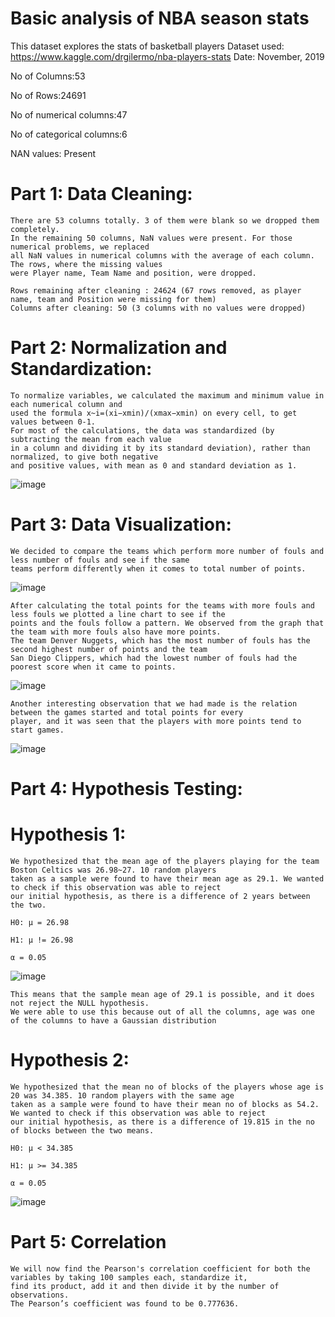 # Basic analysis of NBA season stats
This dataset explores the stats of basketball players
Dataset used: https://www.kaggle.com/drgilermo/nba-players-stats
Date: November, 2019

No of Columns:53

No of Rows:24691

No of numerical columns:47

No of categorical columns:6

NAN values: Present

# Part 1: Data Cleaning:
    There are 53 columns totally. 3 of them were blank so we dropped them completely.
    In the remaining 50 columns, NaN values were present. For those numerical problems, we replaced 
    all NaN values in numerical columns with the average of each column. The rows, where the missing values 
    were Player name, Team Name and position, were dropped.
    
    Rows remaining after cleaning : 24624 (67 rows removed, as player name, team and Position were missing for them)
    Columns after cleaning: 50 (3 columns with no values were dropped)

# Part 2: Normalization and Standardization:
    To normalize variables, we calculated the maximum and minimum value in each numerical column and 
    used the formula x~i=(xi−xmin)/(xmax−xmin) on every cell, to get values between 0-1.
    For most of the calculations, the data was standardized (by subtracting the mean from each value
    in a column and dividing it by its standard deviation), rather than normalized, to give both negative
    and positive values, with mean as 0 and standard deviation as 1.
    
![image](https://user-images.githubusercontent.com/57229722/132940806-04e54e39-5b8e-45d6-a1a5-eb9a638a99a6.png)

# Part 3: Data Visualization:
    We decided to compare the teams which perform more number of fouls and less number of fouls and see if the same 
    teams perform differently when it comes to total number of points.
    
![image](https://user-images.githubusercontent.com/57229722/132940860-f4d531c5-b603-4fbf-830b-4cf0cbd4c299.png)

    After calculating the total points for the teams with more fouls and less fouls we plotted a line chart to see if the 
    points and the fouls follow a pattern. We observed from the graph that the team with more fouls also have more points.
    The team Denver Nuggets, which has the most number of fouls has the second highest number of points and the team 
    San Diego Clippers, which had the lowest number of fouls had the poorest score when it came to points.
    
![image](https://user-images.githubusercontent.com/57229722/132940927-a7526f5a-ea86-4819-9de3-35c7da905616.png)

    Another interesting observation that we had made is the relation between the games started and total points for every
    player, and it was seen that the players with more points tend to start games.
    
![image](https://user-images.githubusercontent.com/57229722/132940944-02f821e3-6a6d-4e85-a644-cbe3773352f3.png)

# Part 4: Hypothesis Testing:
   # Hypothesis 1:
    We hypothesized that the mean age of the players playing for the team Boston Celtics was 26.98~27. 10 random players 
    taken as a sample were found to have their mean age as 29.1. We wanted to check if this observation was able to reject 
    our initial hypothesis, as there is a difference of 2 years between the two.

    H0: μ = 26.98

    H1: μ != 26.98

    α = 0.05
    
![image](https://user-images.githubusercontent.com/57229722/132941031-915d9a77-5a11-4ee5-9008-67e7eed43587.png)

    This means that the sample mean age of 29.1 is possible, and it does not reject the NULL hypothesis.
    We were able to use this because out of all the columns, age was one of the columns to have a Gaussian distribution
    
   # Hypothesis 2:
    We hypothesized that the mean no of blocks of the players whose age is 20 was 34.385. 10 random players with the same age 
    taken as a sample were found to have their mean no of blocks as 54.2. We wanted to check if this observation was able to reject 
    our initial hypothesis, as there is a difference of 19.815 in the no of blocks between the two means.

    H0: μ < 34.385

    H1: μ >= 34.385

    α = 0.05
    
![image](https://user-images.githubusercontent.com/57229722/132941088-98db3599-da5d-465a-815f-232079438162.png)

# Part 5: Correlation
    We will now find the Pearson's correlation coefficient for both the variables by taking 100 samples each, standardize it, 
    find its product, add it and then divide it by the number of observations. 
    The Pearson’s coefficient was found to be 0.777636.   

